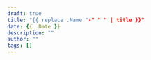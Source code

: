```yaml
---
draft: true
title: "{{ replace .Name "-" " " | title }}"
date: {{ .Date }}
description: ""
author: ""
tags: []
---
```

